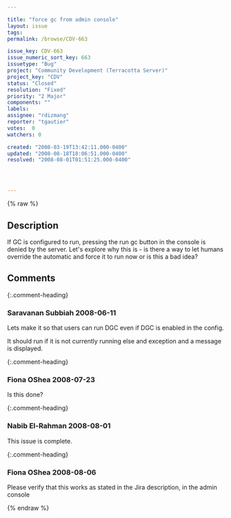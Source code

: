 ```yaml
---

title: "force gc from admin console"
layout: issue
tags: 
permalink: /browse/CDV-663

issue_key: CDV-663
issue_numeric_sort_key: 663
issuetype: "Bug"
project: "Community Development (Terracotta Server)"
project_key: "CDV"
status: "Closed"
resolution: "Fixed"
priority: "2 Major"
components: ""
labels: 
assignee: "rdizmang"
reporter: "tgautier"
votes:  0
watchers: 0

created: "2008-03-19T13:42:11.000-0400"
updated: "2008-08-18T18:06:51.000-0400"
resolved: "2008-08-01T01:51:25.000-0400"




---
```


{% raw %}

## Description

<div markdown="1" class="description">

If GC is configured to run, pressing the run gc button in the console is denied by the server.  Let's explore why this is  - is there a way to let humans override the automatic and force it to run now or is this a bad idea?

</div>

## Comments


{:.comment-heading}
### **Saravanan Subbiah** <span class="date">2008-06-11</span>

<div markdown="1" class="comment">

Lets make it so that users can run DGC even if DGC is enabled in the config.

It should run if it is not currently running else and exception and a message is displayed.

</div>


{:.comment-heading}
### **Fiona OShea** <span class="date">2008-07-23</span>

<div markdown="1" class="comment">

Is this done?

</div>


{:.comment-heading}
### **Nabib El-Rahman** <span class="date">2008-08-01</span>

<div markdown="1" class="comment">

This issue is complete.

</div>


{:.comment-heading}
### **Fiona OShea** <span class="date">2008-08-06</span>

<div markdown="1" class="comment">

Please verify that this works as stated in the Jira description, in the admin console

</div>



{% endraw %}

